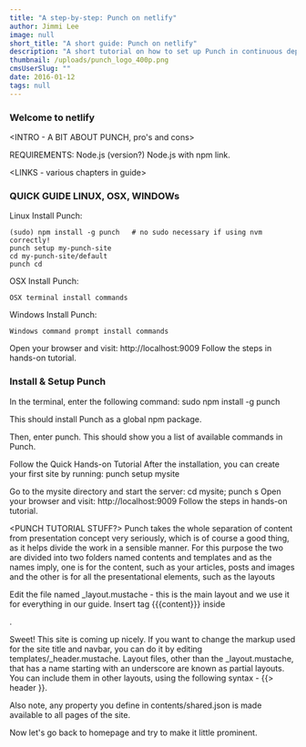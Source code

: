 ```yaml
---
title: "A step-by-step: Punch on netlify"
author: Jimmi Lee
image: null
short_title: "A short guide: Punch on netlify"
description: "A short tutorial on how to set up Punch in continuous deployment on netlify, with assets on GitHub"
thumbnail: /uploads/punch_logo_400p.png
cmsUserSlug: ""
date: 2016-01-12 
tags: null
---
```


### Welcome to netlify
<INTRO - A BIT ABOUT PUNCH, pro's and cons>

REQUIREMENTS: Node.js (version?)
Node.js with npm link.

<LINKS - various chapters in guide>

### QUICK GUIDE LINUX, OSX, WINDOWs
<Quick guide intro>

Linux Install Punch:

```
(sudo) npm install -g punch   # no sudo necessary if using nvm correctly!
punch setup my-punch-site
cd my-punch-site/default 
punch cd 
```

OSX Install Punch:

```
OSX terminal install commands
```

Windows Install Punch:

```
Windows command prompt install commands
```

Open your browser and visit: http://localhost:9009
Follow the steps in hands-on tutorial.

### Install & Setup Punch
In the terminal, enter the following command:
sudo npm install -g punch

This should install Punch as a global npm package.

Then, enter punch.
This should show you a list of available commands in Punch.

Follow the Quick Hands-on Tutorial
After the installation, you can create your first site by running: punch setup mysite

Go to the mysite directory and start the server: cd mysite; punch s
Open your browser and visit: http://localhost:9009
Follow the steps in hands-on tutorial.

<PUNCH TUTORIAL STUFF?>
<FOLDERS TREE>
Punch takes the whole separation of content from presentation concept very seriously, which is of course a good thing, as it helps divide the work in a sensible manner.
For this purpose the two are divided into two folders named contents and templates and as the names imply, one is for the content, such as your articles, posts and images and the other is for all the presentational elements, such as the layouts

Edit the file named _layout.mustache - this is the main layout and we use it for everything in our guide.
Insert tag {{{content}}} inside <div role="main"></div>.





Sweet! This site is coming up nicely. If you want to change the markup used for the site title and navbar, you can do it by editing templates/_header.mustache. Layout files, other than the _layout.mustache, that has a name starting with an underscore are known as partial layouts. You can include them in other layouts, using the following syntax - {{> header }}.

Also note, any property you define in contents/shared.json is made available to all pages of the site.

Now let's go back to homepage and try to make it little prominent.

<PUNCH ON GITHUB>


<CONNECT PUNCH TO NETLIFY>


